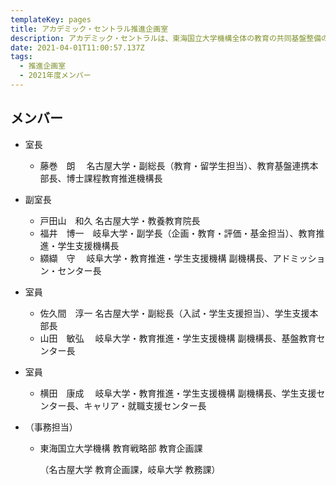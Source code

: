 ```yaml
---
templateKey: pages
title: アカデミック・セントラル推進企画室
description: アカデミック・セントラルは、東海国立大学機構全体の教育の共同基盤整備の企画立案、両大学に共通する人材育成の企画立案を行う組織であり、岐阜大学と名古屋大学における様々な取組を推進していきます。アカデミック・セントラル推進企画室はその中核を担う組織で，機構における教育改革に関する施策の企画・立案を行います．
date: 2021-04-01T11:00:57.137Z
tags:
  - 推進企画室
  - 2021年度メンバー
---
```

## メンバー

* 室長

  * 藤巻　朗　 名古屋大学・副総長（教育・留学生担当）、教育基盤連携本部長、博士課程教育推進機構長
* 副室長

  * 戸田山　和久 名古屋大学・教養教育院長
  * 福井　博一　岐阜大学・副学長（企画・教育・評価・基金担当）、教育推進・学生支援機構長
  * 纐纈　守 　岐阜大学・教育推進・学生支援機構 副機構長、アドミッション・センター長
* 室員

  * 佐久間　淳一 名古屋大学・副総長（入試・学生支援担当）、学生支援本部長
  * 山田　敏弘 　岐阜大学・教育推進・学生支援機構 副機構長、基盤教育センター長
* 室員

  * 横田　康成 　岐阜大学・教育推進・学生支援機構 副機構長、学生支援センター長、キャリア・就職支援センター長
* （事務担当）

  * 東海国立大学機構 教育戦略部 教育企画課

    （名古屋大学 教育企画課，岐阜大学 教務課）